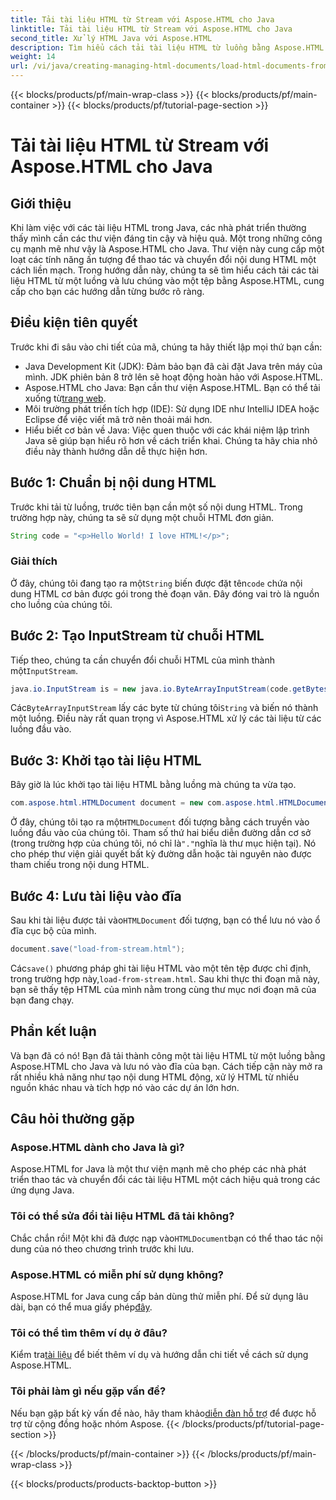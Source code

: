 ```yaml
---
title: Tải tài liệu HTML từ Stream với Aspose.HTML cho Java
linktitle: Tải tài liệu HTML từ Stream với Aspose.HTML cho Java
second_title: Xử lý HTML Java với Aspose.HTML
description: Tìm hiểu cách tải tài liệu HTML từ luồng bằng Aspose.HTML cho Java. Hướng dẫn này cung cấp hướng dẫn từng bước để thao tác HTML liền mạch.
weight: 14
url: /vi/java/creating-managing-html-documents/load-html-documents-from-stream/
---
```


{{< blocks/products/pf/main-wrap-class >}}
{{< blocks/products/pf/main-container >}}
{{< blocks/products/pf/tutorial-page-section >}}

# Tải tài liệu HTML từ Stream với Aspose.HTML cho Java

## Giới thiệu
Khi làm việc với các tài liệu HTML trong Java, các nhà phát triển thường thấy mình cần các thư viện đáng tin cậy và hiệu quả. Một trong những công cụ mạnh mẽ như vậy là Aspose.HTML cho Java. Thư viện này cung cấp một loạt các tính năng ấn tượng để thao tác và chuyển đổi nội dung HTML một cách liền mạch. Trong hướng dẫn này, chúng ta sẽ tìm hiểu cách tải các tài liệu HTML từ một luồng và lưu chúng vào một tệp bằng Aspose.HTML, cung cấp cho bạn các hướng dẫn từng bước rõ ràng.
## Điều kiện tiên quyết
Trước khi đi sâu vào chi tiết của mã, chúng ta hãy thiết lập mọi thứ bạn cần:
- Java Development Kit (JDK): Đảm bảo bạn đã cài đặt Java trên máy của mình. JDK phiên bản 8 trở lên sẽ hoạt động hoàn hảo với Aspose.HTML.
-  Aspose.HTML cho Java: Bạn cần thư viện Aspose.HTML. Bạn có thể tải xuống từ[trang web](https://releases.aspose.com/html/java/).
- Môi trường phát triển tích hợp (IDE): Sử dụng IDE như IntelliJ IDEA hoặc Eclipse để việc viết mã trở nên thoải mái hơn. 
- Hiểu biết cơ bản về Java: Việc quen thuộc với các khái niệm lập trình Java sẽ giúp bạn hiểu rõ hơn về cách triển khai.
Chúng ta hãy chia nhỏ điều này thành hướng dẫn dễ thực hiện hơn.
## Bước 1: Chuẩn bị nội dung HTML
Trước khi tải từ luồng, trước tiên bạn cần một số nội dung HTML. Trong trường hợp này, chúng ta sẽ sử dụng một chuỗi HTML đơn giản.
```java
String code = "<p>Hello World! I love HTML!</p>";
```
### Giải thích
 Ở đây, chúng tôi đang tạo ra một`String` biến được đặt tên`code` chứa nội dung HTML cơ bản được gói trong thẻ đoạn văn. Đây đóng vai trò là nguồn cho luồng của chúng tôi.
## Bước 2: Tạo InputStream từ chuỗi HTML
 Tiếp theo, chúng ta cần chuyển đổi chuỗi HTML của mình thành một`InputStream`.
```java
java.io.InputStream is = new java.io.ByteArrayInputStream(code.getBytes());
```

 Các`ByteArrayInputStream` lấy các byte từ chúng tôi`String` và biến nó thành một luồng. Điều này rất quan trọng vì Aspose.HTML xử lý các tài liệu từ các luồng đầu vào.
## Bước 3: Khởi tạo tài liệu HTML
Bây giờ là lúc khởi tạo tài liệu HTML bằng luồng mà chúng ta vừa tạo.
```java
com.aspose.html.HTMLDocument document = new com.aspose.html.HTMLDocument(is, ".");
```

 Ở đây, chúng tôi tạo ra một`HTMLDocument` đối tượng bằng cách truyền vào luồng đầu vào của chúng tôi. Tham số thứ hai biểu diễn đường dẫn cơ sở (trong trường hợp của chúng tôi, nó chỉ là`"."`nghĩa là thư mục hiện tại). Nó cho phép thư viện giải quyết bất kỳ đường dẫn hoặc tài nguyên nào được tham chiếu trong nội dung HTML.
## Bước 4: Lưu tài liệu vào đĩa
 Sau khi tài liệu được tải vào`HTMLDocument` đối tượng, bạn có thể lưu nó vào ổ đĩa cục bộ của mình.
```java
document.save("load-from-stream.html");
```

 Các`save()` phương pháp ghi tài liệu HTML vào một tên tệp được chỉ định, trong trường hợp này,`load-from-stream.html`. Sau khi thực thi đoạn mã này, bạn sẽ thấy tệp HTML của mình nằm trong cùng thư mục nơi đoạn mã của bạn đang chạy.
## Phần kết luận
Và bạn đã có nó! Bạn đã tải thành công một tài liệu HTML từ một luồng bằng Aspose.HTML cho Java và lưu nó vào đĩa của bạn. Cách tiếp cận này mở ra rất nhiều khả năng như tạo nội dung HTML động, xử lý HTML từ nhiều nguồn khác nhau và tích hợp nó vào các dự án lớn hơn.

## Câu hỏi thường gặp
### Aspose.HTML dành cho Java là gì?
Aspose.HTML for Java là một thư viện mạnh mẽ cho phép các nhà phát triển thao tác và chuyển đổi các tài liệu HTML một cách hiệu quả trong các ứng dụng Java.
### Tôi có thể sửa đổi tài liệu HTML đã tải không?
 Chắc chắn rồi! Một khi đã được nạp vào`HTMLDocument`bạn có thể thao tác nội dung của nó theo chương trình trước khi lưu.
### Aspose.HTML có miễn phí sử dụng không?
 Aspose.HTML for Java cung cấp bản dùng thử miễn phí. Để sử dụng lâu dài, bạn có thể mua giấy phép[đây](https://purchase.aspose.com/buy).
### Tôi có thể tìm thêm ví dụ ở đâu?
 Kiểm tra[tài liệu](https://reference.aspose.com/html/java/) để biết thêm ví dụ và hướng dẫn chi tiết về cách sử dụng Aspose.HTML.
### Tôi phải làm gì nếu gặp vấn đề?
 Nếu bạn gặp bất kỳ vấn đề nào, hãy tham khảo[diễn đàn hỗ trợ](https://forum.aspose.com/c/html/29) để được hỗ trợ từ cộng đồng hoặc nhóm Aspose.
{{< /blocks/products/pf/tutorial-page-section >}}

{{< /blocks/products/pf/main-container >}}
{{< /blocks/products/pf/main-wrap-class >}}

{{< blocks/products/products-backtop-button >}}
